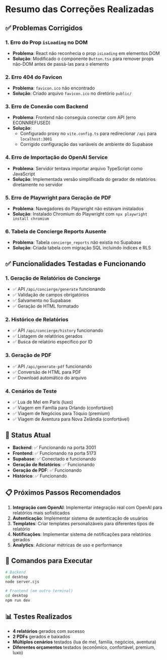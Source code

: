 # Resumo das Correções Realizadas

## ✅ Problemas Corrigidos

### 1. **Erro do Prop `isLoading` no DOM**
- **Problema**: React não reconhecia o prop `isLoading` em elementos DOM
- **Solução**: Modificado o componente `Button.tsx` para remover props não-DOM antes de passá-las para o elemento

### 2. **Erro 404 do Favicon**
- **Problema**: `favicon.ico` não encontrado
- **Solução**: Criado arquivo `favicon.ico` no diretório `public/`

### 3. **Erro de Conexão com Backend**
- **Problema**: Frontend não conseguia conectar com API (erro ECONNREFUSED)
- **Solução**: 
  - Configurado proxy no `vite.config.ts` para redirecionar `/api` para `localhost:3001`
  - Corrigido configuração das variáveis de ambiente do Supabase

### 4. **Erro de Importação do OpenAI Service**
- **Problema**: Servidor tentava importar arquivo TypeScript como JavaScript
- **Solução**: Implementada versão simplificada do gerador de relatórios diretamente no servidor

### 5. **Erro de Playwright para Geração de PDF**
- **Problema**: Navegadores do Playwright não estavam instalados
- **Solução**: Instalado Chromium do Playwright com `npx playwright install chromium`

### 6. **Tabela de Concierge Reports Ausente**
- **Problema**: Tabela `concierge_reports` não existia no Supabase
- **Solução**: Criada tabela com migração SQL incluindo índices e RLS

## ✅ Funcionalidades Testadas e Funcionando

### 1. **Geração de Relatórios de Concierge**
- ✅ API `/api/concierge/generate` funcionando
- ✅ Validação de campos obrigatórios
- ✅ Salvamento no Supabase
- ✅ Geração de HTML formatado

### 2. **Histórico de Relatórios**
- ✅ API `/api/concierge/history` funcionando
- ✅ Listagem de relatórios gerados
- ✅ Busca de relatório específico por ID

### 3. **Geração de PDF**
- ✅ API `/api/generate-pdf` funcionando
- ✅ Conversão de HTML para PDF
- ✅ Download automático do arquivo

### 4. **Cenários de Teste**
- ✅ Lua de Mel em Paris (luxo)
- ✅ Viagem em Família para Orlando (confortável)
- ✅ Viagem de Negócios para Tóquio (premium)
- ✅ Viagem de Aventura para Nova Zelândia (confortável)

## 🚀 Status Atual

- **Backend**: ✅ Funcionando na porta 3001
- **Frontend**: ✅ Funcionando na porta 5173
- **Supabase**: ✅ Conectado e funcionando
- **Geração de Relatórios**: ✅ Funcionando
- **Geração de PDF**: ✅ Funcionando
- **Histórico**: ✅ Funcionando

## 📋 Próximos Passos Recomendados

1. **Integração com OpenAI**: Implementar integração real com OpenAI para relatórios mais sofisticados
2. **Autenticação**: Implementar sistema de autenticação de usuários
3. **Templates**: Criar templates personalizáveis para diferentes tipos de relatório
4. **Notificações**: Implementar sistema de notificações para relatórios gerados
5. **Analytics**: Adicionar métricas de uso e performance

## 🔧 Comandos para Executar

```bash
# Backend
cd desktop
node server.cjs

# Frontend (em outro terminal)
cd desktop
npm run dev
```

## 📊 Testes Realizados

- **4 relatórios** gerados com sucesso
- **2 PDFs** gerados e baixados
- **Múltiplos cenários** testados (lua de mel, família, negócios, aventura)
- **Diferentes orçamentos** testados (econômico, confortável, premium, luxo)
